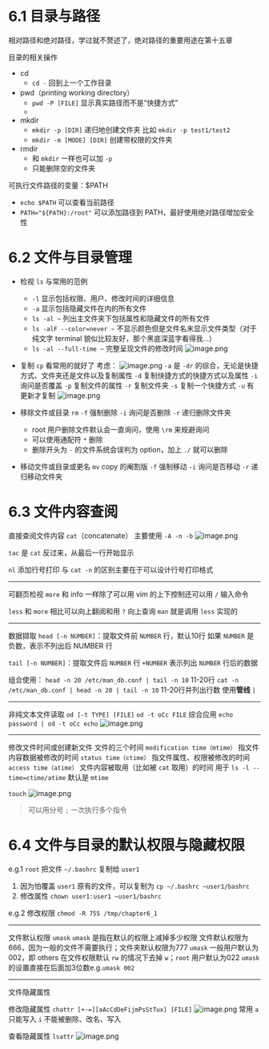 # 6.1 目录与路径
相对路径和绝对路径，学过就不赘述了，绝对路径的重要用途在第十五章

目录的相关操作
- cd
	- `cd -` 回到上一个工作目录
- pwd（printing working directory）
	- `pwd -P [FILE]` 显示真实路径而不是“快捷方式”
	- 
- mkdir
	- `mkdir -p [DIR]` 递归地创建文件夹 
		比如 `mkdir -p test1/test2`
	- `mkdir -m [MODE] [DIR]` 创建带权限的文件夹
- rmdir
	- 和 `mkdir` 一样也可以加 `-p`
	- 只能删除空的文件夹

可执行文件路径的变量：$PATH
- `echo $PATH` 可以查看当前路径
-  `PATH="${PATH}:/root"` 可以添加路径到 PATH，最好使用绝对路径增加安全性
# 6.2 文件与目录管理
- 检视 `ls` 与常用的范例
	- `-l` 显示包括权限、用户、修改时间的详细信息
	- `-a` 显示包括隐藏文件在内的所有文件
	- `ls -al ~` 列出主文件夹下包括属性和隐藏文件的所有文件
	- `ls -alF --color=never ~` 不显示颜色但是文件名末显示文件类型（对于纯文字 terminal 貌似比较友好，那个黑底深蓝字看得我...）
	- `ls -al --full-time ~` 完整呈现文件的修改时间
	![image.png](https://cdn.jsdelivr.net/gh/Pokemongle/img_bed_0@main/img/202411012146170.png)

- 复制 `cp`
	看常用的就好了
	考虑：
	![image.png](https://cdn.jsdelivr.net/gh/Pokemongle/img_bed_0@main/img/202411012201107.png)
	`-a` 是 `-dr` 的综合，无论是快捷方式、文件夹还是文件以及复制属性
	`-d` 复制快捷方式的快捷方式以及属性
	`-i` 询问是否覆盖
	`-p` 复制文件的属性
	`-r` 复制文件夹
	`-s` 复制一个快捷方式
	`-u` 有更新才复制
	![image.png](https://cdn.jsdelivr.net/gh/Pokemongle/img_bed_0@main/img/202411012151403.png)

- 移除文件或目录 `rm`
	`-f` 强制删除
	`-i` 询问是否删除
	`-r` 递归删除文件夹
	- root 用户删除文件默认会一直询问，使用 `\rm` 来规避询问
	- 可以使用通配符 `*` 删除
	- 删除开头为 `-` 的文件系统会误判为 option，加上 `./` 就可以删除

- 移动文件或目录或更名 `mv`
	copy 的阉割版
	`-f` 强制移动
	`-i` 询问是否移动
	`-r` 递归移动文件夹


# 6.3 文件内容查阅
直接查阅文件内容
`cat`（concatenate）
	主要使用 `-A -n -b`
	![image.png](https://cdn.jsdelivr.net/gh/Pokemongle/img_bed_0@main/img/202411012230038.png)

`tac` 是 `cat` 反过来，从最后一行开始显示

`nl` 添加行号打印
	与 `cat -n` 的区别主要在于可以设计行号打印格式

---
可翻页检视
`more`
	和 info 一样除了可以用 vim 的上下控制还可以用 `/` 输入命令

`less`
	和 `more` 相比可以向上翻阅和用 `?` 向上查询
	`man` 就是调用 `less` 实现的

---
数据撷取
`head [-n NUMBER]`：提取文件前 `NUMBER` 行，默认10行
	如果 `NUMBER` 是负数，表示不列出后 NUMBER 行

`tail [-n NUMBER]`：提取文件后 `NUMBER` 行
	`+NUMBER` 表示列出 `NUMBER` 行后的数据

组合使用：
	`head -n 20 /etc/man_db.conf | tail -n 10` 11-20行
	`cat -n /etc/man_db.conf | head -n 20 | tail -n 10` 11-20行并列出行数
	使用**管线** `|`

---
非纯文本文件读取
`od [-t TYPE] [FILE]`
	`od -t oCc FILE`
	综合应用 `echo password | od -t oCc echo`
	![image.png](https://cdn.jsdelivr.net/gh/Pokemongle/img_bed_0@main/img/202411012312501.png)

---
修改文件时间或创建新文件
文件的三个时间
	`modification time（mtime）` 指文件内容数据被修改的时间
	`status time（ctime）` 指文件属性、权限被修改的时间
	`access time（atime）` 文件内容被取用（比如被 `cat` 取用）的时间
	用于 `ls -l --time=ctime/atime` 默认是 `mtime`

`touch`
![image.png](https://cdn.jsdelivr.net/gh/Pokemongle/img_bed_0@main/img/202411012313812.png)

>可以用分号 `;` 一次执行多个指令


# 6.4 文件与目录的默认权限与隐藏权限
e.g.1 `root` 把文件 `~/.bashrc` 复制给 `user1`
1. 因为怕覆盖 `user1` 原有的文件，可以复制为 `cp ~/.bashrc ~user1/bashrc`
2. 修改属性 `chown user1:user1 ~user1/bashrc`

e.g.2 修改权限 `chmod -R 755 /tmp/chapter6_1`

---
文件默认权限 `umask`
	`umask` 是指在默认的权限上减掉多少权限
	文件默认权限为666，因为一般的文件不需要执行；文件夹默认权限为777
	`umask` 一般用户默认为002，即 others 在文件权限默认 `rw` 的情况下去掉 `w`；`root` 用户默认为022
	`umask` 的设置直接在后面加3位数e.g.`umask 002`

---
文件隐藏属性

修改隐藏属性
`chattr [+-=][aAcCdDeFijmPsStTux] [FILE]`
![image.png](https://cdn.jsdelivr.net/gh/Pokemongle/img_bed_0@main/img/202411021154738.png)
	常用 
	`a` 只能写入
	`i` 不能被删除、改名、写入

查看隐藏属性
`lsattr`
![image.png](https://cdn.jsdelivr.net/gh/Pokemongle/img_bed_0@main/img/202411021159091.png)
